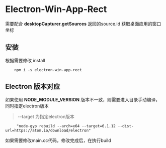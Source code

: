 
# Electron-Win-App-Rect

需要配合 **desktopCapturer.getSources** 返回的source.id 获取桌面应用的窗口坐标

## 安装

根据需要修改 install 

```
    npm i -s electron-win-app-rect
```

## Electron 版本对应

如果使用 **NODE_MODULE_VERSION** 版本不一致，则需要进入目录手动编译，同时指定electron版本

> --target 为指定electron版本

```
     "node-gyp rebuild --arch=x64 --target=6.1.12 --dist-url=https://atom.io/download/electron"
```
如果需要修改main.cc代码，修改完成后，在执行build


